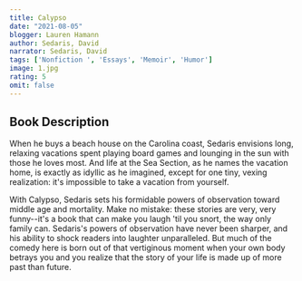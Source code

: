 ```yaml
---
title: Calypso
date: "2021-08-05"
blogger: Lauren Hamann
author: Sedaris, David
narrator: Sedaris, David
tags: ['Nonfiction ', 'Essays', 'Memoir', 'Humor']
image: 1.jpg
rating: 5
omit: false
---
```


## Book Description

When he buys a beach house on the Carolina coast, Sedaris envisions long, relaxing vacations spent playing board games and lounging in the sun with those he loves most. And life at the Sea Section, as he names the vacation home, is exactly as idyllic as he imagined, except for one tiny, vexing realization: it's impossible to take a vacation from yourself.

With Calypso, Sedaris sets his formidable powers of observation toward middle age and mortality. Make no mistake: these stories are very, very funny--it's a book that can make you laugh 'til you snort, the way only family can. Sedaris's powers of observation have never been sharper, and his ability to shock readers into laughter unparalleled. But much of the comedy here is born out of that vertiginous moment when your own body betrays you and you realize that the story of your life is made up of more past than future.
